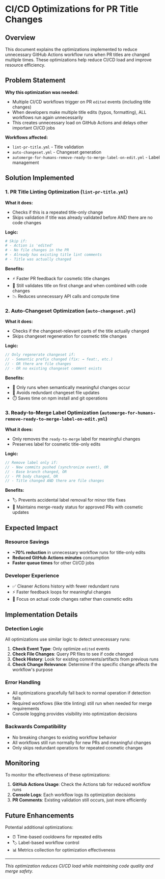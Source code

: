 # CI/CD Optimizations for PR Title Changes

## Overview

This document explains the optimizations implemented to reduce unnecessary GitHub Actions workflow runs when PR titles are changed multiple times. These optimizations help reduce CI/CD load and improve resource efficiency.

## Problem Statement

**Why this optimization was needed:**
- Multiple CI/CD workflows trigger on PR `edited` events (including title changes)
- When developers make multiple title edits (typos, formatting), ALL workflows run again unnecessarily
- This creates unnecessary load on GitHub Actions and delays other important CI/CD jobs

**Workflows affected:**
- `lint-pr-title.yml` - Title validation
- `auto-changeset.yml` - Changeset generation
- `automerge-for-humans-remove-ready-to-merge-label-on-edit.yml` - Label management

## Solution Implemented

### 1. PR Title Linting Optimization (`lint-pr-title.yml`)

**What it does:**
- Checks if this is a repeated title-only change
- Skips validation if title was already validated before AND there are no code changes

**Logic:**
```yaml
# Skip if:
# - Action is 'edited'
# - No file changes in the PR
# - Already has existing title lint comments
# - Title was actually changed
```

**Benefits:**
- ⚡ Faster PR feedback for cosmetic title changes
- 🔧 Still validates title on first change and when combined with code changes
- 📉 Reduces unnecessary API calls and compute time

### 2. Auto-Changeset Optimization (`auto-changeset.yml`)

**What it does:**
- Checks if the changeset-relevant parts of the title actually changed
- Skips changeset regeneration for cosmetic title changes

**Logic:**
```javascript
// Only regenerate changeset if:
// - Semantic prefix changed (fix: → feat:, etc.)
// - OR there are file changes
// - OR no existing changeset comment exists
```

**Benefits:**
- 🎯 Only runs when semantically meaningful changes occur
- 📝 Avoids redundant changeset file updates
- ⏱️ Saves time on npm install and git operations

### 3. Ready-to-Merge Label Optimization (`automerge-for-humans-remove-ready-to-merge-label-on-edit.yml`)

**What it does:**
- Only removes the `ready-to-merge` label for meaningful changes
- Preserves label for cosmetic title-only edits

**Logic:**
```javascript
// Remove label only if:
// - New commits pushed (synchronize event), OR
// - Base branch changed, OR
// - PR body changed, OR
// - Title changed AND there are file changes
```

**Benefits:**
- 🏷️ Prevents accidental label removal for minor title fixes
- 🚀 Maintains merge-ready status for approved PRs with cosmetic updates

## Expected Impact

### Resource Savings
- **~70% reduction** in unnecessary workflow runs for title-only edits
- **Reduced GitHub Actions minutes** consumption
- **Faster queue times** for other CI/CD jobs

### Developer Experience
- ✅ Cleaner Actions history with fewer redundant runs
- ⚡ Faster feedback loops for meaningful changes
- 🎯 Focus on actual code changes rather than cosmetic edits

## Implementation Details

### Detection Logic

All optimizations use similar logic to detect unnecessary runs:

1. **Check Event Type**: Only optimize `edited` events
2. **Check File Changes**: Query PR files to see if code changed
3. **Check History**: Look for existing comments/artifacts from previous runs
4. **Check Change Relevance**: Determine if the specific change affects the workflow's purpose

### Error Handling

- All optimizations gracefully fall back to normal operation if detection fails
- Required workflows (like title linting) still run when needed for merge requirements
- Console logging provides visibility into optimization decisions

### Backwards Compatibility

- No breaking changes to existing workflow behavior
- All workflows still run normally for new PRs and meaningful changes
- Only skips redundant operations for repeated cosmetic changes

## Monitoring

To monitor the effectiveness of these optimizations:

1. **GitHub Actions Usage**: Check the Actions tab for reduced workflow runs
2. **Console Logs**: Each workflow logs its optimization decisions
3. **PR Comments**: Existing validation still occurs, just more efficiently

## Future Enhancements

Potential additional optimizations:
- ⏰ Time-based cooldowns for repeated edits
- 🏷️ Label-based workflow control
- 📊 Metrics collection for optimization effectiveness

---

*This optimization reduces CI/CD load while maintaining code quality and merge safety.* 